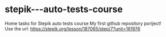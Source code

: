 # stepik---auto-tests-course
Home tasks for Stepik auto tests course 
My first github repository poriject! Use the url: https://stepik.org/lesson/187065/step/7?unit=161976